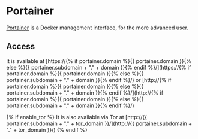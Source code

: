 # Portainer

[Portainer](https://www.portainer.io/) is a Docker management interface, for the more advanced user.

## Access

It is available at [https://{% if portainer.domain %}{{ portainer.domain }}{% else %}{{ portainer.subdomain + "." + domain }}{% endif %}/](https://{% if portainer.domain %}{{ portainer.domain }}{% else %}{{ portainer.subdomain + "." + domain }}{% endif %}/) or [http://{% if portainer.domain %}{{ portainer.domain }}{% else %}{{ portainer.subdomain + "." + domain }}{% endif %}/](http://{% if portainer.domain %}{{ portainer.domain }}{% else %}{{ portainer.subdomain + "." + domain }}{% endif %}/)

{% if enable_tor %}
It is also available via Tor at [http://{{ portainer.subdomain + "." + tor_domain }}/](http://{{ portainer.subdomain + "." + tor_domain }}/)
{% endif %}
